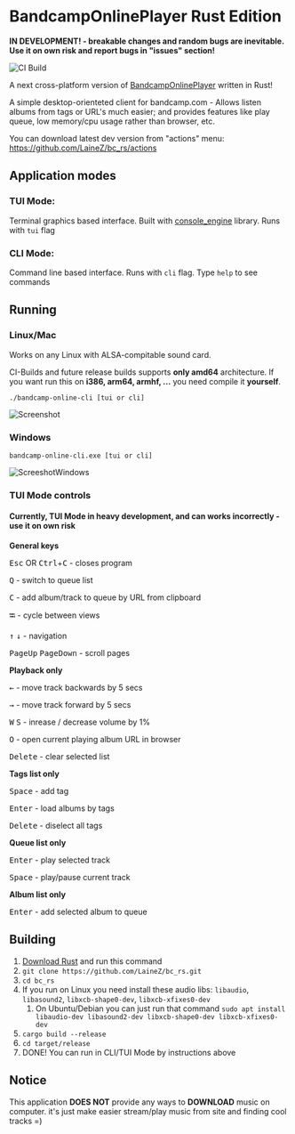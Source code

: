 # BandcampOnlinePlayer Rust Edition
**IN DEVELOPMENT! - breakable changes and random bugs are inevitable. Use it on own risk and report bugs in "issues" section!**

![CI Build](https://github.com/LaineZ/bc_rs/workflows/CI%20Build/badge.svg)


A next cross-platform version of [BandcampOnlinePlayer](https://github.com/LaineZ/BandcampOnlinePlayer) written in Rust!

A simple desktop-orienteted client for bandcamp.com - Allows listen albums from tags or URL's much easier; and provides features like play queue, low memory/cpu usage rather than browser, etc.

You can download latest dev version from "actions" menu:
https://github.com/LaineZ/bc_rs/actions

## Application modes

### TUI Mode:
Terminal graphics based interface. Built with [console_engine](https://github.com/VincentFoulon80/console_engine) library. Runs with ``tui`` flag

### CLI Mode:
Command line based interface. Runs with ``cli`` flag. Type ``help`` to see commands

## Running

### Linux/Mac

Works on any Linux with ALSA-compitable sound card.

CI-Builds and future release builds supports **only amd64** architecture. If you want run this on **i386, arm64, armhf, ...** you need compile it **yourself**.

```./bandcamp-online-cli [tui or cli]```

![Screenshot](https://i.imgur.com/jKar1mc.png)

### Windows

``bandcamp-online-cli.exe [tui or cli]``

![ScreeshotWindows](https://i.imgur.com/NIg76L6.png)

### TUI Mode controls
#### Currently, TUI Mode in heavy development, and can works incorrectly - use it on own risk
**General keys**

<kbd>Esc</kbd> OR <kbd>Ctrl</kbd>+<kbd>C</kbd> - closes program

<kbd>Q</kbd> - switch to queue list

<kbd>C</kbd> - add album/track to queue by URL from clipboard

<kbd>⭾</kbd> - cycle between views

<kbd>↑</kbd> <kbd>↓</kbd> - navigation

<kbd>PageUp</kbd> <kbd>PageDown</kbd> - scroll pages

**Playback only**

<kbd>←</kbd> - move track backwards by 5 secs

<kbd>→</kbd> - move track forward by 5 secs

<kbd>W</kbd> <kbd>S</kbd> - inrease / decrease volume by 1%

<kbd>O</kbd> - open current playing album URL in browser

<kbd>Delete</kbd> - clear selected list

**Tags list only**

<kbd>Space</kbd> - add tag

<kbd>Enter</kbd> - load albums by tags

<kbd>Delete</kbd> - diselect all tags

**Queue list only**

<kbd>Enter</kbd> - play selected track

<kbd>Space</kbd> - play/pause current track

**Album list only**

<kbd>Enter</kbd> - add selected album to queue

## Building
1. [Download Rust]([https://www.rust-lang.org/learn/get-started) and run this command
2. ```git clone https://github.com/LaineZ/bc_rs.git```
3. ```cd bc_rs```
4. If you run on Linux you need install these audio libs: ``libaudio``, ``libasound2``, ``libxcb-shape0-dev``, ``libxcb-xfixes0-dev``
   1. On Ubuntu/Debian you can just run that command ``sudo apt install libaudio-dev libasound2-dev libxcb-shape0-dev libxcb-xfixes0-dev``
5. ```cargo build --release```
6. ```cd target/release```
7. DONE! You can run in CLI/TUI Mode by instructions above

## Notice
This application **DOES NOT** provide any ways to **DOWNLOAD** music on computer. it's just make easier stream/play music from site and finding cool tracks =)
